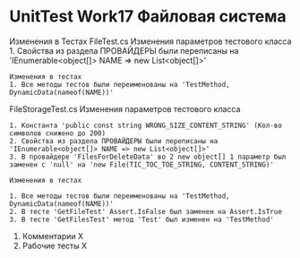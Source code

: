 # UnitTest Work17 Файловая система

Изменения в Тестах
FileTest.cs
    Изменения параметров тестового класса
    1. Свойства из раздела ПРОВАЙДЕРЫ были переписаны на 'IEnumerable<object[]> NAME => new List<object[]>'

    Изменения в тестах
    1. Все методы тестов были переименованы на 'TestMethod, DynamicData(nameof(NAME))'

FileStorageTest.cs
Изменения параметров тестового класса

    1. Константа 'public const string WRONG_SIZE_CONTENT_STRING' (Кол-во символов снижено до 200)
    2. Свойства из раздела ПРОВАЙДЕРЫ были переписаны на 'IEnumerable<object[]> NAME => new List<object[]>'
    3. В провайдере 'FilesForDeleteData' во 2 new object[] 1 параметр был заменен с 'null' на 'new File(TIC_TOC_TOE_STRING, CONTENT_STRING)'

    Изменения в тестах

    1. Все методы тестов были переименованы на 'TestMethod, DynamicData(nameof(NAME))'
    2. В тесте 'GetFileTest' Assert.IsFalse был заменен на Assert.IsTrue
    3. В тесте 'GetFilesTest' метод 'Test' был изменен на 'TestMethod'

1. Комментарии Х
2. Рабочие тесты Х
